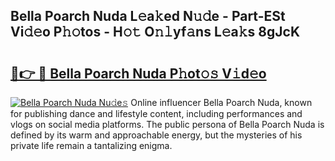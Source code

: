 ## Bella Poarch Nuda L𝚎a𝚔ed N𝚞𝚍e - Part-ESt Vi𝚍𝚎o P𝚑𝚘tos - H𝚘𝚝 O𝚗𝚕yf𝚊ns L𝚎a𝚔s 8gJcK

# <h2><a href="http://kf2438f.oniu.top/?m=Bella+Poarch+Nuda">🔗👉 🔴 Bella Poarch Nuda P𝚑ot𝚘𝚜 V𝚒d𝚎o</a></h2>

[![Bella Poarch Nuda Nu𝚍e𝚜](https://i.imgur.com/0qMVB7G.gif)](http://kf2438f.oniu.top/?m=Bella+Poarch+Nuda)
Online influencer Bella Poarch Nuda, known for publishing dance and lifestyle content, including performances and vlogs on social media platforms. The public persona of Bella Poarch Nuda is defined by its warm and approachable energy, but the mysteries of his private life remain a tantalizing enigma.  
